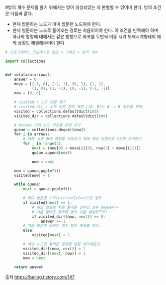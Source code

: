 #방의 개수
문제를 풀기 위해서는 방이 생성되었는 지 판별할 수 있어야 한다. 방의 조건은 다음과 같다.
+ 현재 방문하는 노드가 이미 방문한 노드여야 한다.
+ 현재 방문하는 노드로 들어오는 경로는 처음이어야 한다.
이 조건을 만족해야 하며 하나의 명령에 대해서는 같은 방향으로 좌표를 두번씩 이동 시켜 모래시계형태의 예외 상황도 해결해주어야 한다. 
```python
# 프로그래머스 코딩테스트 연습 > 그래프 > 방의 개수

import collections


def solution(arrows):
    answer = 0
    move = [(-1, 0), (-1, 1), (0, 1), (1, 1),
            (1, 0), (1, -1), (0, -1), (-1, -1)]
    now = (0, 0)

    # visited : 노드 방문 체크
    # visited_dir : 노드 방문 경로 체크 ((A, B)는 A -> B 경로를 의미)
    visited = collections.defaultdict(int)
    visited_dir = collections.defaultdict(int)

    # arrows 따라 노드 좌표를 큐에 추가
    queue = collections.deque([now])
    for i in arrows:
        # 모래 시계 형태 예외를 처리하기 위해 해당 방향으로 2칸씩 추가한다.
        for _ in range(2):
            next = (now[0] + move[i][0], now[1] + move[i][1])
            queue.append(next)

            now = next

    now = queue.popleft()
    visited[now] = 1

    while queue:
        next = queue.popleft()

        # 이미 방문한 노드(visited[x]==1)인 경우
        if visited[next] == 1:
            # 해당 경로로 처음 들어온 경우인 경우 answer++
            # 처음 들어온 경우에 방이 처음 생성되므로!
            if visited_dir[(now, next)] == 0:
                answer += 1
        # 처음 방문한 노드인 경우 방문 체크를 한다.
        else:
            visited[next] = 1

        # 해당 노드로 들어온 경로를 방문 체크해준다.
        visited_dir[(now, next)] = 1
        visited_dir[(next, now)] = 1
        now = next

    return answer
  ```
  
  출처
  https://bellog.tistory.com/147
